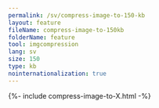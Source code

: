 ```yaml
---
permalink: /sv/compress-image-to-150-kb
layout: feature
fileName: compress-image-to-150kb
folderName: feature
tool: imgcompression
lang: sv
size: 150
type: kb
nointernationalization: true
---
```

{%- include compress-image-to-X.html -%}       

